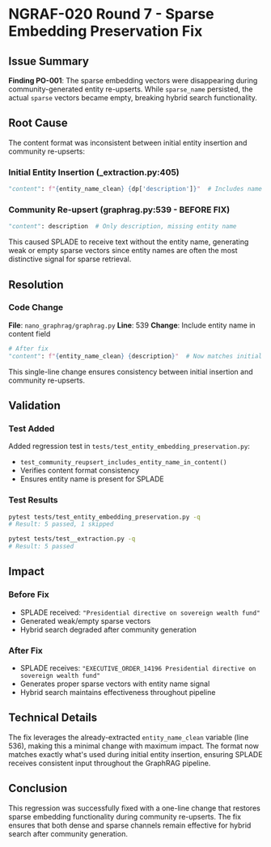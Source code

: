 # NGRAF-020 Round 7 - Sparse Embedding Preservation Fix

## Issue Summary

**Finding PO-001**: The sparse embedding vectors were disappearing during community-generated entity re-upserts. While `sparse_name` persisted, the actual `sparse` vectors became empty, breaking hybrid search functionality.

## Root Cause

The content format was inconsistent between initial entity insertion and community re-upserts:

### Initial Entity Insertion (_extraction.py:405)
```python
"content": f"{entity_name_clean} {dp['description']}"  # Includes name + description
```

### Community Re-upsert (graphrag.py:539 - BEFORE FIX)
```python
"content": description  # Only description, missing entity name
```

This caused SPLADE to receive text without the entity name, generating weak or empty sparse vectors since entity names are often the most distinctive signal for sparse retrieval.

## Resolution

### Code Change

**File**: `nano_graphrag/graphrag.py`
**Line**: 539
**Change**: Include entity name in content field

```python
# After fix
"content": f"{entity_name_clean} {description}"  # Now matches initial format
```

This single-line change ensures consistency between initial insertion and community re-upserts.

## Validation

### Test Added
Added regression test in `tests/test_entity_embedding_preservation.py`:
- `test_community_reupsert_includes_entity_name_in_content()`
- Verifies content format consistency
- Ensures entity name is present for SPLADE

### Test Results
```bash
pytest tests/test_entity_embedding_preservation.py -q
# Result: 5 passed, 1 skipped

pytest tests/test__extraction.py -q
# Result: 5 passed
```

## Impact

### Before Fix
- SPLADE received: `"Presidential directive on sovereign wealth fund"`
- Generated weak/empty sparse vectors
- Hybrid search degraded after community generation

### After Fix
- SPLADE receives: `"EXECUTIVE_ORDER_14196 Presidential directive on sovereign wealth fund"`
- Generates proper sparse vectors with entity name signal
- Hybrid search maintains effectiveness throughout pipeline

## Technical Details

The fix leverages the already-extracted `entity_name_clean` variable (line 536), making this a minimal change with maximum impact. The format now matches exactly what's used during initial entity insertion, ensuring SPLADE receives consistent input throughout the GraphRAG pipeline.

## Conclusion

This regression was successfully fixed with a one-line change that restores sparse embedding functionality during community re-upserts. The fix ensures that both dense and sparse channels remain effective for hybrid search after community generation.